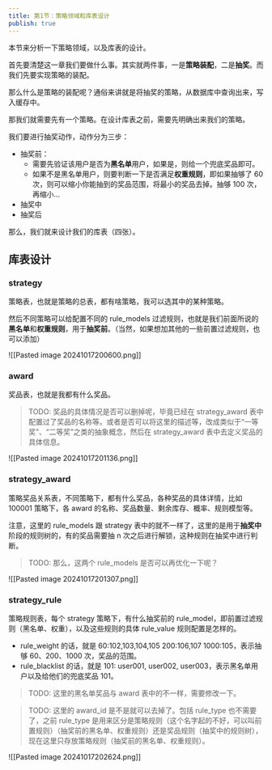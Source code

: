 ```yaml
---
title: 第1节：策略领域和库表设计
publish: true
---
```


本节来分析一下策略领域，以及库表的设计。

首先要清楚这一章我们要做什么事。其实就两件事，一是**策略装配**，二是**抽奖**。而我们先要实现策略的装配。

那么什么是策略的装配呢？通俗来讲就是将抽奖的策略，从数据库中查询出来，写入缓存中。

那我们就需要先有一个策略。在设计库表之前，需要先明确出来我们的策略。

我们要进行抽奖动作，动作分为三步：

- 抽奖前：
	- 需要先验证该用户是否为**黑名单**用户，如果是，则给一个兜底奖品即可。
	- 如果不是黑名单用户，则要判断一下是否满足**权重规则**，即如果抽够了 60 次，则可以缩小你能抽到的奖品范围，将最小的奖品去掉。抽够 100 次，再缩小…
- 抽奖中
- 抽奖后

那么，我们就来设计我们的库表（四张）。

## 库表设计

### strategy

策略表，也就是策略的总表，都有啥策略，我可以选其中的某种策略。

然后不同策略可以给配置不同的 rule_models 过滤规则，也就是我们前面所说的**黑名单**和**权重规则**，用于**抽奖前**。（当然，如果想加其他的一些前置过滤规则，也可以添加）

![[Pasted image 20241017200600.png]]

### award

奖品表，也就是我都有什么奖品。

> TODO: 奖品的具体情况是否可以删掉呢，毕竟已经在 strategy_award 表中配置过了奖品的名称等。或者是否可以将这里的描述等，改成类似于“一等奖”、“二等奖”之类的抽象概念，然后在 strategy_award 表中去定义奖品的具体信息。

![[Pasted image 20241017201136.png]]

### strategy_award

策略奖品关系表，不同策略下，都有什么奖品，各种奖品的具体详情，比如 100001 策略下，各 award 的名称、奖品数量、剩余库存、概率、规则模型等。

注意，这里的 rule_models 跟 strategy 表中的就不一样了，这里的是用于**抽奖中**阶段的规则树的，有的奖品需要抽 n 次之后进行解锁，这种规则在抽奖中进行判断。

> TODO: 那么，这两个 rule_models 是否可以再优化一下呢？

![[Pasted image 20241017201307.png]]

### strategy_rule

策略规则表，每个 strategy 策略下，有什么抽奖前的 rule_model，即前置过滤规则（黑名单、权重），以及这些规则的具体 rule_value 规则配置是怎样的。

- rule_weight 的话，就是 60:102,103,104,105 200:106,107 1000:105，表示抽够 60、200、1000 次，奖品的范围。
- rule_blacklist 的话，就是 101: user001, user002, user003，表示黑名单用户以及给他们的兜底奖品 101。

> TODO: 这里的黑名单奖品与 award 表中的不一样，需要修改一下。

> TODO: 这里的 award_id 是不是就可以去掉了。包括 rule_type 也不需要了，之前 rule_type 是用来区分是策略规则（这个名字起的不好，可以叫前置规则）（抽奖前的黑名单、权重规则）还是奖品规则（抽奖中的规则树），现在这里只存放策略规则（抽奖前的黑名单、权重规则）。

![[Pasted image 20241017202624.png]]
